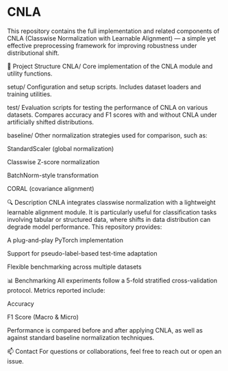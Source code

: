# CNLA
This repository contains the full implementation and related components of CNLA (Classwise Normalization with Learnable Alignment) — a simple yet effective preprocessing framework for improving robustness under distributional shift.

📁 Project Structure
CNLA/
Core implementation of the CNLA module and utility functions.

setup/
Configuration and setup scripts. Includes dataset loaders and training utilities.

test/
Evaluation scripts for testing the performance of CNLA on various datasets. Compares accuracy and F1 scores with and without CNLA under artificially shifted distributions.

baseline/
Other normalization strategies used for comparison, such as:

StandardScaler (global normalization)

Classwise Z-score normalization

BatchNorm-style transformation

CORAL (covariance alignment)

🔍 Description
CNLA integrates classwise normalization with a lightweight learnable alignment module. It is particularly useful for classification tasks involving tabular or structured data, where shifts in data distribution can degrade model performance. This repository provides:

A plug-and-play PyTorch implementation

Support for pseudo-label-based test-time adaptation

Flexible benchmarking across multiple datasets

📊 Benchmarking
All experiments follow a 5-fold stratified cross-validation protocol. Metrics reported include:

Accuracy

F1 Score (Macro & Micro)

Performance is compared before and after applying CNLA, as well as against standard baseline normalization techniques.

📫 Contact
For questions or collaborations, feel free to reach out or open an issue.
